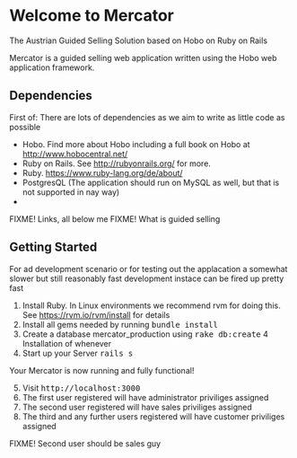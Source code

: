 # Welcome to Mercator

The Austrian Guided Selling Solution based on Hobo on Ruby on Rails

Mercator is a guided selling web application written using the Hobo web application framework.

## Dependencies

First of: There are lots of dependencies as we aim to write as little code as possible

* Hobo. Find more about Hobo including a full book on Hobo at http://www.hobocentral.net/
* Ruby on Rails. See http://rubyonrails.org/ for more.
* Ruby. https://www.ruby-lang.org/de/about/
* PostgresQL (The application should run on MySQL as well, but that is not supported in nay way)
*

FIXME! Links, all below me
FIXME! What is guided selling

## Getting Started

For ad development scenario or for testing out the applacation a somewhat slower but still
reasonably fast development instace can be fired up pretty fast

1. Install Ruby. In Linux environments we recommend rvm for doing this. See https://rvm.io/rvm/install for details
2. Install all gems needed by running <tt>bundle install</tt>
3. Create a database mercator_production using <tt>rake db:create</tt>
4  Installation of whenever
4. Start up your Server <tt>rails s</tt>

Your Mercator is now running and fully functional!

5. Visit <tt>http://localhost:3000</tt>
6. The first user registered will have administrator priviliges assigned
7. The second user registered will have sales priviliges assigned
8. The third and any further users registered will have customer priviliges assigned

FIXME! Second user should be sales guy


